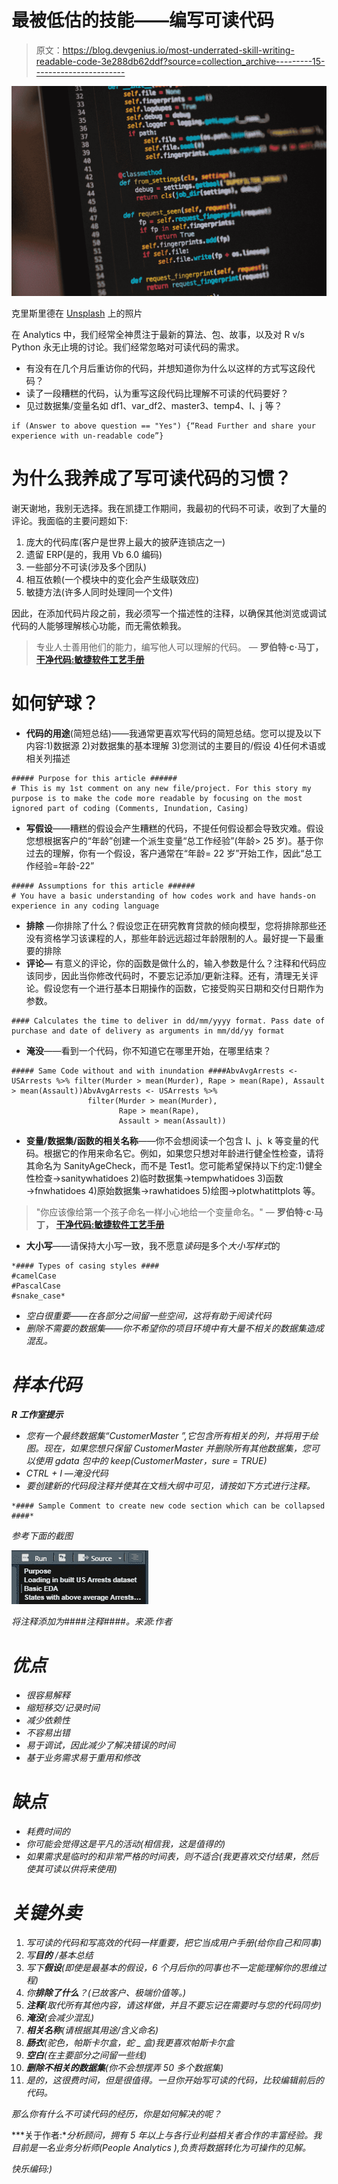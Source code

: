 # 最被低估的技能——编写可读代码

> 原文：<https://blog.devgenius.io/most-underrated-skill-writing-readable-code-3e288db62ddf?source=collection_archive---------15----------------------->

![](img/af5ee53b0c12a49d81a2b062d40645b9.png)

克里斯里德在 [Unsplash](https://unsplash.com?utm_source=medium&utm_medium=referral) 上的照片

在 Analytics 中，我们经常全神贯注于最新的算法、包、故事，以及对 R v/s Python 永无止境的讨论。我们经常忽略对可读代码的需求。

*   有没有在几个月后重访你的代码，并想知道你为什么以这样的方式写这段代码？
*   读了一段糟糕的代码，认为重写这段代码比理解不可读的代码要好？
*   见过数据集/变量名如 df1、var_df2、master3、temp4、I、j 等？

```
if (Answer to above question == "Yes") {“Read Further and share your experience with un-readable code”}
```

# 为什么我养成了写可读代码的习惯？

谢天谢地，我别无选择。我在凯捷工作期间，我最初的代码不可读，收到了大量的评论。我面临的主要问题如下:

1.  庞大的代码库(客户是世界上最大的披萨连锁店之一)
2.  遗留 ERP(是的，我用 Vb 6.0 编码)
3.  一些部分不可读(涉及多个团队)
4.  相互依赖(一个模块中的变化会产生级联效应)
5.  敏捷方法(许多人同时处理同一个文件)

因此，在添加代码片段之前，我必须写一个描述性的注释，以确保其他浏览或调试代码的人能够理解核心功能，而无需依赖我。

> 专业人士善用他们的能力，编写他人可以理解的代码。
> ― **罗伯特·c·马丁，** [**干净代码:敏捷软件工艺手册**](https://www.goodreads.com/work/quotes/3779106)

# **如何铲球？**

*   **代码的用途**(简短总结)——我通常更喜欢写代码的简短总结。您可以提及以下内容:1)数据源 2)对数据集的基本理解 3)您测试的主要目的/假设 4)任何术语或相关列描述

```
##### Purpose for this article ######
# This is my 1st comment on any new file/project. For this story my purpose is to make the code more readable by focusing on the most ignored part of coding (Comments, Inundation, Casing)
```

*   **写假设**——糟糕的假设会产生糟糕的代码，不提任何假设都会导致灾难。假设您想根据客户的“年龄”创建一个派生变量“总工作经验”(年龄> 25 岁)。基于你过去的理解，你有一个假设，客户通常在“年龄= 22 岁”开始工作，因此“总工作经验=年龄-22”

```
##### Assumptions for this article ######
# You have a basic understanding of how codes work and have hands-on experience in any coding language
```

*   **排除** —你排除了什么？假设您正在研究教育贷款的倾向模型，您将排除那些还没有资格学习该课程的人，那些年龄远远超过年龄限制的人。最好提一下最重要的排除
*   **评论—** 有意义的评论，你的函数是做什么的，输入参数是什么？注释和代码应该同步，因此当你修改代码时，不要忘记添加/更新注释。还有，清理无关评论。假设您有一个进行基本日期操作的函数，它接受购买日期和交付日期作为参数。

```
#### Calculates the time to deliver in dd/mm/yyyy format. Pass date of purchase and date of delivery as arguments in mm/dd/yy format
```

*   **淹没**——看到一个代码，你不知道它在哪里开始，在哪里结束？

```
##### Same Code without and with inundation ####AbvAvgArrests <- USArrests %>% filter(Murder > mean(Murder), Rape > mean(Rape), Assault > mean(Assault))AbvAvgArrests <- USArrests %>%                  
                 filter(Murder > mean(Murder),
                        Rape > mean(Rape), 
                        Assault > mean(Assault))
```

*   **变量/数据集/函数的相关名称**——你不会想阅读一个包含 I、j、k 等变量的代码。根据它的作用来命名它。例如，如果您只想对年龄进行健全性检查，请将其命名为 SanityAgeCheck，而不是 Test1。您可能希望保持以下约定:1)健全性检查→sanitywhatidoes 2)临时数据集→tempwhatidoes 3)函数→fnwhatidoes 4)原始数据集→rawhatidoes 5)绘图→plotwhatittplots 等。

> "你应该像给第一个孩子命名一样小心地给一个变量命名。"
> ― **罗伯特·c·马丁，** [**干净代码:敏捷软件工艺手册**](https://www.goodreads.com/work/quotes/3779106)

*   **大小写**——请保持大小写一致，我不愿意*读码*是多个*大小写样式*的

```
*#### Types of casing styles ####
#camelCase
#PascalCase
#snake_case*
```

*   *空白很重要——在各部分之间留一些空间，这将有助于阅读代码*
*   *删除不需要的数据集——你不希望你的项目环境中有大量不相关的数据集造成混乱。*

# ***样本代码***

***R 工作室提示***

*   *您有一个最终数据集“CustomerMaster ”,它包含所有相关的列，并将用于绘图。现在，如果您想只保留 CustomerMaster 并删除所有其他数据集，您可以使用 gdata 包中的 *keep(CustomerMaster，sure = TRUE)**
*   *CTRL + I —淹没代码*
*   *要创建新的代码段注释并使其在文档大纲中可见，请按如下方式进行注释。*

```
*#### Sample Comment to create new code section which can be collapsed ####*
```

*参考下面的截图*

*![](img/515f3e9df1f1ececefb400f87f67b0b2.png)*

*将注释添加为####注释####。来源:作者*

# ***优点***

*   *很容易解释*
*   *缩短移交/记录时间*
*   *减少依赖性*
*   *不容易出错*
*   *易于调试，因此减少了解决错误的时间*
*   *基于业务需求易于重用和修改*

# ***缺点***

*   *耗费时间的*
*   *你可能会觉得这是平凡的活动(相信我，这是值得的)*
*   *如果需求是临时的和非常严格的时间表，则不适合(我更喜欢交付结果，然后使其可读以供将来使用)*

# *关键外卖*

1.  *写可读的代码和写高效的代码一样重要，把它当成用户手册(给你自己和同事)*
2.  *写**目的** /基本总结*
3.  *写下**假设**(即使是最基本的假设，6 个月后你的同事也不一定能理解你的思维过程)*
4.  *你**排除了什么**？(已故客户、极端价值等。)*
5.  ***注释**(取代所有其他内容，请这样做，并且不要忘记在需要时与您的代码同步)*
6.  ***淹没**(会减少混乱)*
7.  ***相关名称**(请根据其用途/含义命名)*
8.  ***肠衣**(驼色，帕斯卡尔盒，蛇 _ 盒)我更喜欢帕斯卡尔盒*
9.  ***空白**(在主要部分之间留一些线)*
10.  ***删除不相关的数据集**(你不会想摆弄 50 多个数据集)*
11.  *是的，这很费时间，但是很值得。一旦你开始写可读的代码，比较编辑前后的代码。*

*那么你有什么不可读代码的经历，你是如何解决的呢？*

***关于作者:**分析顾问，拥有 5 年以上与各行业利益相关者合作的丰富经验。我目前是一名业务分析师(People Analytics ),负责将数据转化为可操作的见解。*

*快乐编码:)*